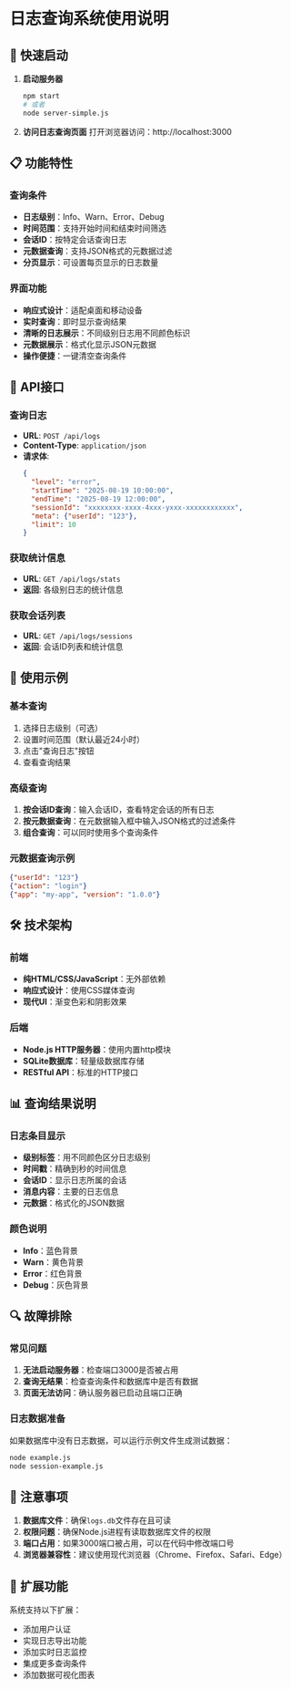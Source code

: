 # 日志查询系统使用说明

## 🚀 快速启动

1. **启动服务器**
   ```bash
   npm start
   # 或者
   node server-simple.js
   ```

2. **访问日志查询页面**
   打开浏览器访问：http://localhost:3000

## 📋 功能特性

### 查询条件
- **日志级别**：Info、Warn、Error、Debug
- **时间范围**：支持开始时间和结束时间筛选
- **会话ID**：按特定会话查询日志
- **元数据查询**：支持JSON格式的元数据过滤
- **分页显示**：可设置每页显示的日志数量

### 界面功能
- **响应式设计**：适配桌面和移动设备
- **实时查询**：即时显示查询结果
- **清晰的日志展示**：不同级别日志用不同颜色标识
- **元数据展示**：格式化显示JSON元数据
- **操作便捷**：一键清空查询条件

## 🔧 API接口

### 查询日志
- **URL**: `POST /api/logs`
- **Content-Type**: `application/json`
- **请求体**:
  ```json
  {
    "level": "error",
    "startTime": "2025-08-19 10:00:00",
    "endTime": "2025-08-19 12:00:00",
    "sessionId": "xxxxxxxx-xxxx-4xxx-yxxx-xxxxxxxxxxxx",
    "meta": {"userId": "123"},
    "limit": 10
  }
  ```

### 获取统计信息
- **URL**: `GET /api/logs/stats`
- **返回**: 各级别日志的统计信息

### 获取会话列表
- **URL**: `GET /api/logs/sessions`
- **返回**: 会话ID列表和统计信息

## 📝 使用示例

### 基本查询
1. 选择日志级别（可选）
2. 设置时间范围（默认最近24小时）
3. 点击"查询日志"按钮
4. 查看查询结果

### 高级查询
1. **按会话ID查询**：输入会话ID，查看特定会话的所有日志
2. **按元数据查询**：在元数据输入框中输入JSON格式的过滤条件
3. **组合查询**：可以同时使用多个查询条件

### 元数据查询示例
```json
{"userId": "123"}
{"action": "login"}
{"app": "my-app", "version": "1.0.0"}
```

## 🛠️ 技术架构

### 前端
- **纯HTML/CSS/JavaScript**：无外部依赖
- **响应式设计**：使用CSS媒体查询
- **现代UI**：渐变色彩和阴影效果

### 后端
- **Node.js HTTP服务器**：使用内置http模块
- **SQLite数据库**：轻量级数据库存储
- **RESTful API**：标准的HTTP接口

## 📊 查询结果说明

### 日志条目显示
- **级别标签**：用不同颜色区分日志级别
- **时间戳**：精确到秒的时间信息
- **会话ID**：显示日志所属的会话
- **消息内容**：主要的日志信息
- **元数据**：格式化的JSON数据

### 颜色说明
- **Info**：蓝色背景
- **Warn**：黄色背景
- **Error**：红色背景
- **Debug**：灰色背景

## 🔍 故障排除

### 常见问题
1. **无法启动服务器**：检查端口3000是否被占用
2. **查询无结果**：检查查询条件和数据库中是否有数据
3. **页面无法访问**：确认服务器已启动且端口正确

### 日志数据准备
如果数据库中没有日志数据，可以运行示例文件生成测试数据：
```bash
node example.js
node session-example.js
```

## 📝 注意事项

1. **数据库文件**：确保`logs.db`文件存在且可读
2. **权限问题**：确保Node.js进程有读取数据库文件的权限
3. **端口占用**：如果3000端口被占用，可以在代码中修改端口号
4. **浏览器兼容性**：建议使用现代浏览器（Chrome、Firefox、Safari、Edge）

## 🎯 扩展功能

系统支持以下扩展：
- 添加用户认证
- 实现日志导出功能
- 添加实时日志监控
- 集成更多查询条件
- 添加数据可视化图表